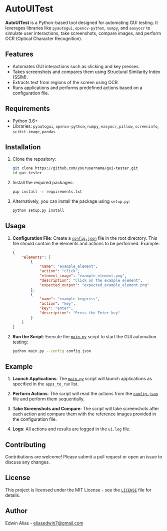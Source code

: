 # AutoUITest

**AutoUITest** is a Python-based tool designed for automating GUI testing. It leverages libraries like `pyautogui`, `opencv-python`, `numpy`, and `easyocr` to simulate user interactions, take screenshots, compare images, and perform OCR (Optical Character Recognition).

## Features

- Automates GUI interactions such as clicking and key presses.
- Takes screenshots and compares them using Structural Similarity Index (SSIM).
- Extracts text from regions of the screen using OCR.
- Runs applications and performs predefined actions based on a configuration file.

## Requirements

- Python 3.6+
- Libraries: `pyautogui`, `opencv-python`, `numpy`, `easyocr`, `pillow`, `screeninfo`, `scikit-image`, `pandas`

## Installation

1. Clone the repository:
    ```sh
    git clone https://github.com/yourusername/gui-tester.git
    cd gui-tester
    ```

2. Install the required packages:
    ```sh
    pip install -r requirements.txt
    ```

3. Alternatively, you can install the package using `setup.py`:
    ```sh
    python setup.py install
    ```

## Usage

1. **Configuration File**:
    Create a [`config.json`](command:_github.copilot.openSymbolFromReferences?%5B%22%22%2C%5B%7B%22uri%22%3A%7B%22scheme%22%3A%22file%22%2C%22authority%22%3A%22%22%2C%22path%22%3A%22%2FC%3A%2FUsers%2FEdwin.Alias%2FVideos%2FAutoUITest-main%2Fmain.py%22%2C%22query%22%3A%22%22%2C%22fragment%22%3A%22%22%7D%2C%22pos%22%3A%7B%22line%22%3A26%2C%22character%22%3A12%7D%7D%5D%2C%22ec4d4c22-b831-4eb3-a038-579bf446b1a9%22%5D "Go to definition") file in the root directory. This file should contain the elements and actions to be performed. Example:

    ```json
    {
        "elements": [
            {
                "name": "example_element",
                "action": "click",
                "element_image": "example_element.png",
                "description": "Click on the example element",
                "expected_output": "expected_example_element.png"
            },
            {
                "name": "example_keypress",
                "action": "key",
                "key": "enter",
                "description": "Press the Enter key"
            }
        ]
    }
    ```

2. **Run the Script**:
    Execute the [`main.py`](command:_github.copilot.openRelativePath?%5B%7B%22scheme%22%3A%22file%22%2C%22authority%22%3A%22%22%2C%22path%22%3A%22%2Fc%3A%2FUsers%2FEdwin.Alias%2FVideos%2FAutoUITest-main%2Fmain.py%22%2C%22query%22%3A%22%22%2C%22fragment%22%3A%22%22%7D%2C%22ec4d4c22-b831-4eb3-a038-579bf446b1a9%22%5D "c:\Users\Edwin.Alias\Videos\AutoUITest-main\main.py") script to start the GUI automation testing:
    ```sh
    python main.py --config config.json
    ```

## Example

1. **Launch Applications**:
    The [`main.py`](command:_github.copilot.openRelativePath?%5B%7B%22scheme%22%3A%22file%22%2C%22authority%22%3A%22%22%2C%22path%22%3A%22%2Fc%3A%2FUsers%2FEdwin.Alias%2FVideos%2FAutoUITest-main%2Fmain.py%22%2C%22query%22%3A%22%22%2C%22fragment%22%3A%22%22%7D%2C%22ec4d4c22-b831-4eb3-a038-579bf446b1a9%22%5D "c:\Users\Edwin.Alias\Videos\AutoUITest-main\main.py") script will launch applications as specified in the `apps_to_run` list.

2. **Perform Actions**:
    The script will read the actions from the [`config.json`](command:_github.copilot.openSymbolFromReferences?%5B%22%22%2C%5B%7B%22uri%22%3A%7B%22scheme%22%3A%22file%22%2C%22authority%22%3A%22%22%2C%22path%22%3A%22%2FC%3A%2FUsers%2FEdwin.Alias%2FVideos%2FAutoUITest-main%2Fmain.py%22%2C%22query%22%3A%22%22%2C%22fragment%22%3A%22%22%7D%2C%22pos%22%3A%7B%22line%22%3A26%2C%22character%22%3A12%7D%7D%5D%2C%22ec4d4c22-b831-4eb3-a038-579bf446b1a9%22%5D "Go to definition") file and perform them sequentially.

3. **Take Screenshots and Compare**:
    The script will take screenshots after each action and compare them with the reference images provided in the configuration file.

4. **Logs**:
    All actions and results are logged in the `ui.log` file.

## Contributing

Contributions are welcome! Please submit a pull request or open an issue to discuss any changes.

## License

This project is licensed under the MIT License - see the [`LICENSE`](command:_github.copilot.openRelativePath?%5B%7B%22scheme%22%3A%22file%22%2C%22authority%22%3A%22%22%2C%22path%22%3A%22%2Fc%3A%2FUsers%2FEdwin.Alias%2FVideos%2FAutoUITest-main%2FLICENSE%22%2C%22query%22%3A%22%22%2C%22fragment%22%3A%22%22%7D%2C%22ec4d4c22-b831-4eb3-a038-579bf446b1a9%22%5D "c:\Users\Edwin.Alias\Videos\AutoUITest-main\LICENSE") file for details.

## Author

Edwin Alias - eliasedwin7@gmail.com


